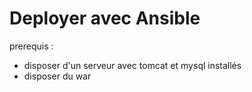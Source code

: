 # Deployer avec Ansible

prerequis : 

- disposer d'un serveur avec tomcat et mysql installés
- disposer du war

